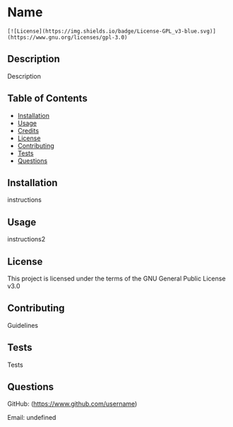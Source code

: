 # Name
  
    [![License](https://img.shields.io/badge/License-GPL_v3-blue.svg)](https://www.gnu.org/licenses/gpl-3.0)
    
  ## Description
  Description
  ## Table of Contents
  - [Installation](#installation)
  - [Usage](#usage)
  - [Credits](#credits)
  - [License](#license)
  - [Contributing](#contibuting)
  - [Tests](#tests)
  - [Questions](#questions)
  ## Installation
  instructions
  ## Usage
  instructions2
  
  ## License
  This project is licensed under the terms of the GNU General Public License v3.0
  
  ## Contributing
  Guidelines

  ## Tests
  Tests
  ## Questions
  GitHub: (https://www.github.com/username)

  Email: undefined
